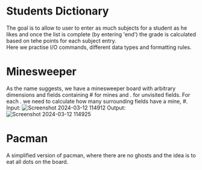 # Students Dictionary
The goal is to allow to user to enter as much subjects for a student as he likes and once the list is complete (by entering 'end') the grade is calculated based on tehe points for each subject entry. </br>
Here we practise I/O commands, different data types and formatting rules.

# Minesweeper
As the name suggests, we have a minesweeper board with arbitrary dimensions and fields containing # for mines and . for unvisited fields. 
For each . we need to calculate how many surrounding fields have a mine, #.</br>
Input: ![Screenshot 2024-03-12 114912](https://github.com/Iva-Cvetkovska/python/assets/148893109/98eef30e-bc2c-4fe5-81ec-e53949fb73ac) 
Output: ![Screenshot 2024-03-12 114925](https://github.com/Iva-Cvetkovska/python/assets/148893109/92b61028-c597-465a-8a7a-22412b8b6d49)</br>

# Pacman
A simplified version of pacman, where there are no ghosts and the idea is to eat all dots on the board.
